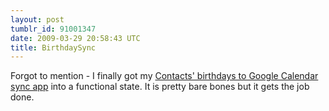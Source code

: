 ```yaml
---
layout: post
tumblr_id: 91001347
date: 2009-03-29 20:58:43 UTC
title: BirthdaySync
---
```


Forgot to mention - I finally got my [Contacts' birthdays to Google Calendar
sync app](http://github.com/nparry/birthdaysync/tree/master) into a functional
state.  It is pretty bare bones but it gets the job done. 

